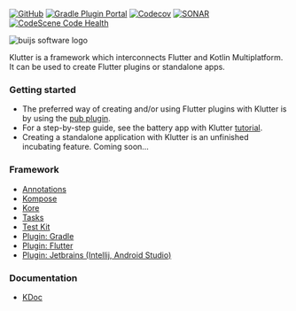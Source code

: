 [![GitHub](https://img.shields.io/github/license/buijs-dev/klutter?color=black&style=for-the-badge)](https://github.com/buijs-dev/klutter/blob/main/LICENSE)
[![Gradle Plugin Portal](https://img.shields.io/gradle-plugin-portal/v/dev.buijs.klutter?color=darkgreen&label=Gradle%20Plugin&logo=gradle&style=for-the-badge)](https://plugins.gradle.org/plugin/dev.buijs.klutter)
[![Codecov](https://img.shields.io/codecov/c/github/buijs-dev/klutter?logo=codecov&style=for-the-badge)](https://codecov.io/gh/buijs-dev/klutter)
[![SONAR](https://img.shields.io/sonar/alert_status/buijs-dev_klutter?label=SONAR&server=https%3A%2F%2Fsonarcloud.io&style=for-the-badge&logo=sonarcloud)](https://sonarcloud.io/summary/overall?id=buijs-dev_klutter)
[![CodeScene Code Health](https://img.shields.io/badge/CODESCENE-10-brightgreen?style=for-the-badge)](https://codescene.io/projects/27235)

<img src="https://github.com/buijs-dev/klutter/blob/develop/.github/assets/metadata/icon/klutter_logo.png?raw=true" alt="buijs software logo" />

Klutter is a framework which interconnects Flutter and Kotlin Multiplatform.
It can be used to create Flutter plugins or standalone apps.


### Getting started
- The preferred way of creating and/or using Flutter plugins with Klutter is by 
using the [pub plugin](https://github.com/buijs-dev/klutter-dart). 
- For a step-by-step guide, see the battery app with Klutter [tutorial](https://buijs.dev/klutter-2/).
- Creating a standalone application with Klutter is an unfinished incubating feature.
Coming soon...

### Framework
- [Annotations](lib/klutter-annotations/module.md)
- [Kompose](lib/klutter-kompose/module.md)
- [Kore](lib/klutter-kore/module.md)
- [Tasks](lib/klutter-tasks/module.md)
- [Test Kit](lib/klutter-test/module.md)
- [Plugin: Gradle](lib/klutter-gradle/module.md)
- [Plugin: Flutter](https://github.com/buijs-dev/klutter-dart)
- [Plugin: Jetbrains (Intellij, Android Studio)](lib/klutter-jetbrains/module.md)

### Documentation
- [KDoc](https://buijs-dev.github.io/klutter/)